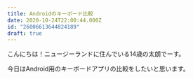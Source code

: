 ```yaml
---
title: Androidのキーボード比較
date: 2020-10-24T22:00:44.000Z
id: "26006613644824189"
draft: true
---
```

こんにちは！ニュージーランドに住んでいる14歳の太朗でーす。

今日はAndroid用のキーボードアプリの比較をしたいと思います。
